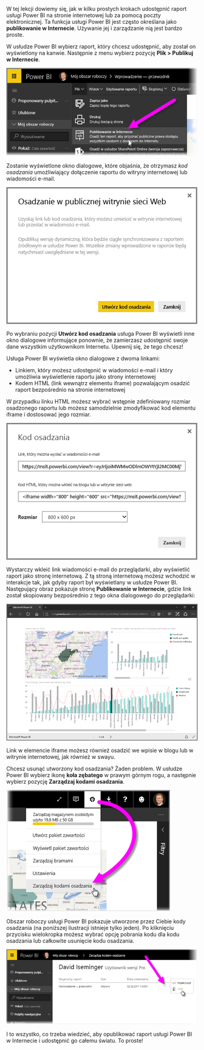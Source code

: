 W tej lekcji dowiemy się, jak w kilku prostych krokach udostępnić raport usługi Power BI na stronie internetowej lub za pomocą poczty elektronicznej. Ta funkcja usługi Power BI jest często określana jako **publikowanie w Internecie**. Używanie jej i zarządzanie nią jest bardzo proste.

W usłudze Power BI wybierz raport, który chcesz udostępnić, aby został on wyświetlony na kanwie. Następnie z menu wybierz pozycję **Plik > Publikuj w Internecie**.

![](media/6-6-publish-to-web/6-6_1a.png)

Zostanie wyświetlone okno dialogowe, które objaśnia, że otrzymasz *kod osadzania* umożliwiający dołączenie raportu do witryny internetowej lub wiadomości e-mail.

![](media/6-6-publish-to-web/6-6_2.png)

Po wybraniu pozycji **Utwórz kod osadzania** usługa Power BI wyświetli inne okno dialogowe informujące ponownie, że zamierzasz udostępnić swoje dane wszystkim użytkownikom Internetu. Upewnij się, że tego chcesz!

Usługa Power BI wyświetla okno dialogowe z dwoma linkami:

* Linkiem, który możesz udostępnić w wiadomości e-mail i który umożliwia wyświetlenie raportu jako strony internetowej
* Kodem HTML (link wewnątrz elementu iframe) pozwalającym osadzić raport bezpośrednio na stronie internetowej

W przypadku linku HTML możesz wybrać wstępnie zdefiniowany rozmiar osadzonego raportu lub możesz samodzielnie zmodyfikować kod elementu iframe i dostosować jego rozmiar.

![](media/6-6-publish-to-web/6-6_3.png)

Wystarczy wkleić link wiadomości e-mail do przeglądarki, aby wyświetlić raport jako stronę internetową. Z tą stroną internetową możesz wchodzić w interakcje tak, jak gdyby raport był wyświetlany w usłudze Power BI. Następujący obraz pokazuje stronę **Publikowanie w Internecie**, gdzie link został skopiowany bezpośrednio z tego okna dialogowego do przeglądarki:

![](media/6-6-publish-to-web/6-6_4.png)

Link w elemencie iframe możesz również osadzić we wpisie w blogu lub w witrynie internetowej, jak również w swayu.

Chcesz usunąć utworzony kod osadzania? Żaden problem. W usłudze Power BI wybierz ikonę **koła zębatego** w prawym górnym rogu, a następnie wybierz pozycję **Zarządzaj kodami osadzania**.

![](media/6-6-publish-to-web/6-6_5.png)

Obszar roboczy usługi Power BI pokazuje utworzone przez Ciebie kody osadzania (na poniższej ilustracji istnieje tylko jeden). Po kliknięciu przycisku wielokropka możesz wybrać opcję pobrania kodu dla kodu osadzania lub całkowite usunięcie kodu osadzania.

![](media/6-6-publish-to-web/6-6_6.png)

I to wszystko, co trzeba wiedzieć, aby opublikować raport usługi Power BI w Internecie i udostępnić go całemu światu. To proste!

